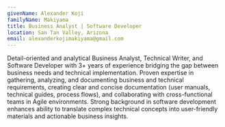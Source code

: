 ```yaml
---
givenName: Alexander Koji
familyName: Makiyama
title: Business Analyst | Software Developer
location: San Tan Valley, Arizona
email: alexanderkojimakiyama@gmail.com
---
```


Detail-oriented and analytical Business Analyst, Technical Writer, and Software Developer with 3+ years of experience bridging the gap between business needs and technical implementation. Proven expertise in gathering, analyzing, and documenting business and technical requirements, creating clear and concise documentation (user manuals, technical guides, process flows), and collaborating with cross-functional teams in Agile environments. Strong background in software development enhances ability to translate complex technical concepts into user-friendly materials and actionable business insights.
